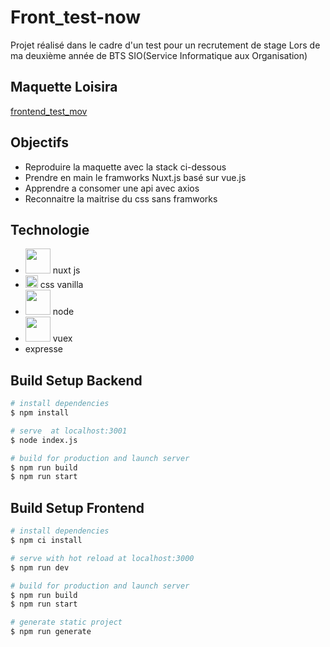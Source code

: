 # Front_test-now

Projet réalisé dans le cadre d'un test pour un recrutement de stage Lors de ma deuxième année de BTS SIO(Service Informatique aux Organisation)

## Maquette Loisira
[frontend_test_mov](http://odexia.s3-website.eu-west-3.amazonaws.com/)

## Objectifs 

+ Reproduire la maquette avec la stack ci-dessous
+ Prendre en main le framworks Nuxt.js basé sur vue.js  
+ Apprendre a consomer une api avec axios
+ Reconnaitre la maitrise du css sans framworks 

## Technologie 

  + <img src="https://develop365.gitlab.io/nuxtjs-2.8.X-doc/en/logos/nuxt-emoji.png" height="40" width="40"> nuxt js <br> 
  + <img src="https://img2.freepng.fr/20180816/rcw/kisspng-cascading-style-sheets-logo-clip-art-css3-html-5b7617f67bd3d6.3499284915344660385072.jpg" height="20" width="20"> css vanilla <br> 
  + <img src="https://upload.wikimedia.org/wikipedia/commons/thumb/d/d9/Node.js_logo.svg/1200px-Node.js_logo.svg.png" width="40"> node <br> 
  + <img src="https://user-images.githubusercontent.com/7110136/29002857-9e802f08-7ab4-11e7-9c31-604b5d0d0c19.png" width="40"> vuex <br> 
  +  expresse <br> 


## Build Setup Backend 

```bash
# install dependencies
$ npm install

# serve  at localhost:3001
$ node index.js

# build for production and launch server
$ npm run build
$ npm run start
```

## Build Setup Frontend 

```bash
# install dependencies
$ npm ci install

# serve with hot reload at localhost:3000
$ npm run dev

# build for production and launch server
$ npm run build
$ npm run start

# generate static project
$ npm run generate
```
